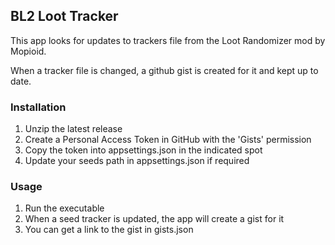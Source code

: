 ﻿## BL2 Loot Tracker

This app looks for updates to trackers file from the Loot Randomizer mod by Mopioid. 

When a tracker file is changed, a github gist is created for it and kept up to date.

### Installation

1. Unzip the latest release
2. Create a Personal Access Token in GitHub with the 'Gists' permission
3. Copy the token into appsettings.json in the indicated spot
4. Update your seeds path in appsettings.json if required

### Usage

1. Run the executable
2. When a seed tracker is updated, the app will create a gist for it
3. You can get a link to the gist in gists.json

